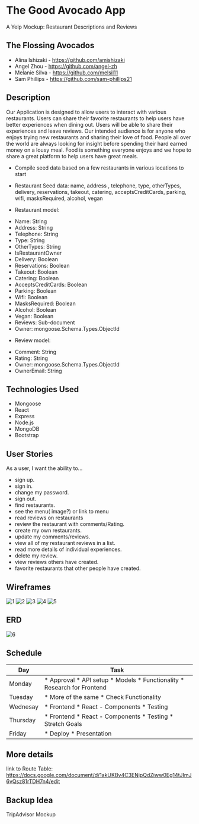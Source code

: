 # The Good Avocado App

A Yelp Mockup: Restaurant Descriptions and Reviews

## The Flossing Avocados

* Alina Ishizaki - https://github.com/amishizaki
* Angel Zhou - https://github.com/angel-zh
* Melanie Silva - https://github.com/melsil11
* Sam Phillips - https://github.com/sam-phillips21

## Description

Our Application is designed to allow users to interact with various restaurants. Users can share their favorite restaurants to help users have better experiences when dining out. Users will be able to share their experiences and leave reviews.  Our intended audience is for anyone who enjoys trying new restaurants and sharing their love of food. People all over the world are always looking for insight before spending their hard earned money on a lousy meal. Food is something everyone enjoys and we hope to share a great platform to help users have great meals.

* Compile seed data based on a few restaurants in various locations to start
* Restaurant Seed data: name, address , telephone, type, otherTypes, delivery, reservations, takeout, catering, acceptsCreditCards, parking, wifi, masksRequired, alcohol, vegan 

* Restaurant model: 
- Name: String
- Address: String
- Telephone: String
- Type: String
- OtherTypes: String
- IsRestaurantOwner 
- Delivery: Boolean
- Reservations: Boolean
- Takeout: Boolean
- Catering: Boolean
- AcceptsCreditCards: Boolean
- Parking: Boolean
- Wifi: Boolean
- MasksRequired: Boolean
- Alcohol: Boolean
- Vegan: Boolean	
- Reviews: Sub-document
- Owner: mongoose.Schema.Types.ObjectId

* Review model:
- Comment: String
- Rating: String
- Owner: mongoose.Schema.Types.ObjectId
- OwnerEmail: String



## Technologies Used

* Mongoose
* React
* Express
* Node.js
* MongoDB 
* Bootstrap


## User Stories

As a user, I want the ability to... 
* sign up.
* sign in. 
* change my password. 
* sign out. 
* find restaurants. 
* see the menu( image?) or link to menu
* read reviews on restaurants
* review the restaurant with comments/Rating.
* create my own restaurants. 
* update my comments/reviews. 
* view all of my restaurant reviews in a list. 
* read more details of individual experiences. 
* delete my review. 
* view reviews others have created. 
* favorite restaurants that other people have created. 


## Wireframes

![1](https://share.balsamiq.com/c/tWNZY9PhP3jbcugUK58au4.png)
![2](https://share.balsamiq.com/c/gEbEcZyXBUcMgfq1TS3Qvt.png)
![3](https://share.balsamiq.com/c/b8N7rZbP4yhqQXfV6x5iRM.png)
![4](https://share.balsamiq.com/c/mGTtzQNFKbG6Cp2HgSBYGM.png)
![5](https://share.balsamiq.com/c/wCKymQfzvSmnzSDwwwbME8.png)

## ERD

![6](https://i.imgur.com/6j2sMz3.png)


## Schedule

| Day | Task |
| --------- | -------- |
| Monday | * Approval * API setup * Models * Functionality * Research for Frontend |
| Tuesday | * More of the same * Check Functionality |
| Wednesay | * Frontend * React - Components * Testing |
| Thursday | * Frontend * React - Components * Testing * Stretch Goals |
| Friday | * Deploy * Presentation |


## More details

link to Route Table: https://docs.google.com/document/d/1akUKBv4C3ENjpQdZiww0Eg14tJImJ6vQsz81rTDH7n4/edit

## Backup Idea

TripAdvisor Mockup